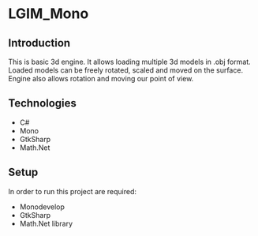 # LGIM_Mono

## Introduction
This is basic 3d engine. It allows loading multiple 3d models in .obj format. Loaded models can be freely rotated, scaled and moved on the surface. Engine also allows rotation and moving our point of view.

## Technologies
* C#
* Mono
* GtkSharp
* Math.Net

## Setup
In order to run this project are required:
* Monodevelop
* GtkSharp
* Math.Net library
